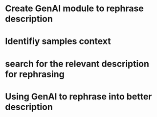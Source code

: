 # Create GenAI module to rephrase description
#	Identifiy samples context
#	search for the relevant description for rephrasing
#	Using GenAI to rephrase into better description
